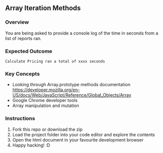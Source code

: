 ## Array Iteration Methods

### Overview

You are being asked to provide a console log of the time in seconds from a list of reports ran.

### Expected Outcome

`Calculate Pricing ran a total of xxxx seconds`

### Key Concepts

- Looking through Array.prototype methods documentation https://developer.mozilla.org/en-US/docs/Web/JavaScript/Reference/Global_Objects/Array
- Google Chrome developer tools
- Array manipulation and mutation

### Instructions

1) Fork this repo or download the zip
2) Load the project folder into your code editor and explore the contents
3) Open the html document in your favourite development browser
4) Happy hacking! :D
